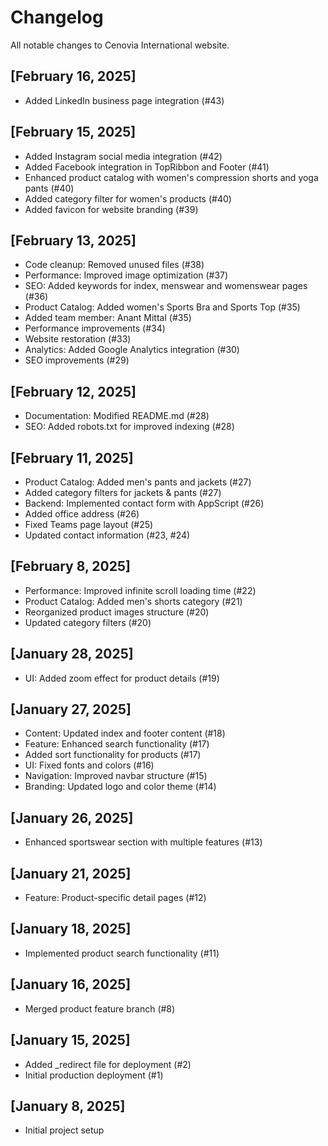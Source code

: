 # Changelog
All notable changes to Cenovia International website.

## [February 16, 2025]
- Added LinkedIn business page integration (#43)

## [February 15, 2025]
- Added Instagram social media integration (#42)
- Added Facebook integration in TopRibbon and Footer (#41)
- Enhanced product catalog with women's compression shorts and yoga pants (#40)
- Added category filter for women's products (#40)
- Added favicon for website branding (#39)

## [February 13, 2025]
- Code cleanup: Removed unused files (#38)
- Performance: Improved image optimization (#37)
- SEO: Added keywords for index, menswear and womenswear pages (#36)
- Product Catalog: Added women's Sports Bra and Sports Top (#35)
- Added team member: Anant Mittal (#35)
- Performance improvements (#34)
- Website restoration (#33)
- Analytics: Added Google Analytics integration (#30)
- SEO improvements (#29)

## [February 12, 2025]
- Documentation: Modified README.md (#28)
- SEO: Added robots.txt for improved indexing (#28)

## [February 11, 2025]
- Product Catalog: Added men's pants and jackets (#27)
- Added category filters for jackets & pants (#27)
- Backend: Implemented contact form with AppScript (#26)
- Added office address (#26)
- Fixed Teams page layout (#25)
- Updated contact information (#23, #24)

## [February 8, 2025]
- Performance: Improved infinite scroll loading time (#22)
- Product Catalog: Added men's shorts category (#21)
- Reorganized product images structure (#20)
- Updated category filters (#20)

## [January 28, 2025]
- UI: Added zoom effect for product details (#19)

## [January 27, 2025]
- Content: Updated index and footer content (#18)
- Feature: Enhanced search functionality (#17)
- Added sort functionality for products (#17)
- UI: Fixed fonts and colors (#16)
- Navigation: Improved navbar structure (#15)
- Branding: Updated logo and color theme (#14)

## [January 26, 2025]
- Enhanced sportswear section with multiple features (#13)

## [January 21, 2025]
- Feature: Product-specific detail pages (#12)

## [January 18, 2025]
- Implemented product search functionality (#11)

## [January 16, 2025]
- Merged product feature branch (#8)

## [January 15, 2025]
- Added _redirect file for deployment (#2)
- Initial production deployment (#1)

## [January 8, 2025]
- Initial project setup
